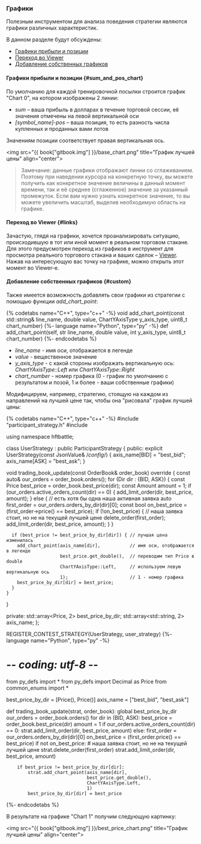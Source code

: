 ### Графики

Полезным инструментом для анализа поведения стратегии являются графики различных характеристик.

В данном разделе будут обсуждены:

- [Графики прибыли и позиции](#sum_and_pos_chart)
- [Переход во Viewer](#links)
- [Добавление собственных графиков](#custom)

#### Графики прибыли и позиции {#sum_and_pos_chart}

По умолчанию для каждой тренировочной посылки строится график "Chart 0", на котором изображены 2 линии:

- *sum* – ваша прибыль в долларах в течение торговой сессии, её значения отмечены на левой вертикальной оси
- *[symbol_name]-pos* – ваша позиция, то есть разность числа купленных и проданных вами лотов

Значениям позиции соответствует правая вертикальная ось.

<img src="{{ book["gitbook.img"] }}/base_chart.png" title="График лучшей цены" align="center">

> Замечание: данные графики отображают линии со сглаживанием.
Поэтому при наведении курсора на конкретную точку, вы можете получить как конкретное значение величины в данный момент времени, так и её среднее (сглаженное) значение за указанный промежуток.
Если вам нужно узнать конкретное значение, то вы можете увеличить масштаб, выделив необходимую область на графике.

#### Переход во Viewer {#links}

Зачастую, глядя на графики, хочется проанализировать ситуацию, происходившую в тот или иной момент в реальном торговом стакане.
Для этого предусмотрен переход из графиков в инструмент для просмотра реального торгового стакана и ваших сделок – [Viewer](viewer.md).
Нажав на интересующую вас точку на графике, можно открыть этот момент во Viewer-е.

#### Добавление собственных графиков {#custom}

Также имеется возможность добавлять свои графики из стратегии с помощью функции *add_chart_point*:

{% codetabs name="C++", type="c++" -%}
void add_chart_point(const std::string& line_name,
                     double value,
                     ChartYAxisType y_axis_type,
                     uint8_t chart_number)
{%- language name="Python", type="py" -%}
def add_chart_point(self, str line_name,
                    double value,
                    int y_axis_type,
                    uint8_t chart_number)
{%- endcodetabs %}

- *line_name* - имя оси, отображается в легенде
- *value* - вещественное значение
- *y_axis_type* - с какой стороны изображать вертикальную ось: *ChartYAxisType::Left* или *ChartYAxisType::Right*
- *chart_number* - номер графика (0 - график по умолчанию с результатом и позой, 1 и более - ваши собственные графики)

Модифицируем, например, стратегию, стоящую на каждом из направлений на лучшей цене так, чтобы она "рисовала" график лучшей цены:

{% codetabs name="C++", type="c++" -%}
#include "participant_strategy.h"
#include <string>

using namespace hftbattle;

class UserStrategy : public ParticipantStrategy {
public:
  explicit UserStrategy(const JsonValue& /*config*/) {
    axis_name[BID] = "best_bid";
    axis_name[ASK] = "best_ask";
  }

  void trading_book_update(const OrderBook& order_book) override {
    const auto& our_orders = order_book.orders();
    for (Dir dir : {BID, ASK}) {
      const Price best_price = order_book.best_price(dir);
      const Amount amount = 1;
      if (our_orders.active_orders_count(dir) == 0) {
        add_limit_order(dir, best_price, amount);
      } else {  // есть хотя бы одна наша активная заявка
        auto first_order = our_orders.orders_by_dir(dir)[0];
        const bool on_best_price = (first_order->price() == best_price);
        if (!on_best_price) {  // наша заявка стоит, но не на текущей лучшей цене
          delete_order(first_order);
          add_limit_order(dir, best_price, amount);
        }
      }

      if (best_price != best_price_by_dir[dir]) { // лучшая цена изменилась
        add_chart_point(axis_name[dir],           // имя оси, отображается в легенде
                        best_price.get_double(),  // переводим тип Price в double
                        ChartYAxisType::Left,     // используем левую вертикальную ось
                        1);                       // 1 - номер графика
        best_price_by_dir[dir] = best_price;
      }
    }
  }

private:
  std::array<Price, 2> best_price_by_dir;
  std::array<std::string, 2> axis_name;
};

REGISTER_CONTEST_STRATEGY(UserStrategy, user_strategy)
{%- language name="Python", type="py" -%}
# -*- coding: utf-8 -*-

from py_defs import *
from py_defs import Decimal as Price
from common_enums import *

best_price_by_dir = [Price(), Price()]
axis_name = ["best_bid", "best_ask"]


def trading_book_update(strat, order_book):
    global best_price_by_dir
    our_orders = order_book.orders()
    for dir in (BID, ASK):
        best_price = order_book.best_price(dir)
        amount = 1
        if our_orders.active_orders_count(dir) == 0:
            strat.add_limit_order(dir, best_price, amount)
        else:
            first_order = our_orders.orders_by_dir(dir)[0]
            on_best_price = (first_order.price() == best_price)
            if not on_best_price:  # наша заявка стоит, но не на текущей лучшей цене
                strat.delete_order(first_order)
                strat.add_limit_order(dir, best_price, amount)

        if best_price != best_price_by_dir[dir]:
            strat.add_chart_point(axis_name[dir],
                                  best_price.get_double(),
                                  ChartYAxisType.Left,
                                  1)
            best_price_by_dir[dir] = best_price
{%- endcodetabs %}

<!-- TODO(asalikhov): Rename Decimal to Price -->

В результате на графике "Chart 1" получим следующую картинку:

<img src="{{ book["gitbook.img"] }}/best_price_chart.png" title="График лучшей цены" align="center">
